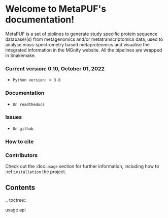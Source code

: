 Welcome to MetaPUF's documentation!
===================================

MetaPUF is a set of piplines to generate study specific protein sequence database/(s) from metagenomics and/or metatranscriptomics data, used to analyse mass-spectrometry based metaproteomics and visualise the integrated information in the MGnify website. All the pipelines are wrapped in Snakemake.

### Current version: 0.10, October 01, 2022
* `Python version: > 3.8 `

### Documentation
* `On readthedocs`

### Issues
* `On github`

### How to cite



### Contributors

Check out the :doc:`usage` section for further information, including
how to :ref:`installation` the project.


Contents
--------

.. toctree::

   usage
   api
